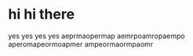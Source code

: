 # hi hi there
yes 
yes
yes
yes
aeprmaopermap
aemrpoamropaempo
aperomapeormoapmer
ampeormaormpaomr





